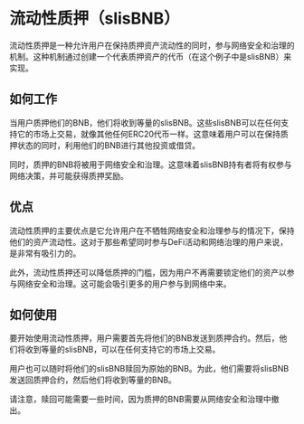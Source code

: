 # 流动性质押（slisBNB）

流动性质押是一种允许用户在保持质押资产流动性的同时，参与网络安全和治理的机制。这种机制通过创建一个代表质押资产的代币（在这个例子中是slisBNB）来实现。

## 如何工作

当用户质押他们的BNB，他们将收到等量的slisBNB。这些slisBNB可以在任何支持它的市场上交易，就像其他任何ERC20代币一样。这意味着用户可以在保持质押状态的同时，利用他们的BNB进行其他投资或借贷。

同时，质押的BNB将被用于网络安全和治理。这意味着slisBNB持有者将有权参与网络决策，并可能获得质押奖励。

## 优点

流动性质押的主要优点是它允许用户在不牺牲网络安全和治理参与的情况下，保持他们的资产流动性。这对于那些希望同时参与DeFi活动和网络治理的用户来说，是非常有吸引力的。

此外，流动性质押还可以降低质押的门槛，因为用户不再需要锁定他们的资产以参与网络安全和治理。这可能会吸引更多的用户参与到网络中来。

## 如何使用

要开始使用流动性质押，用户需要首先将他们的BNB发送到质押合约。然后，他们将收到等量的slisBNB，可以在任何支持它的市场上交易。

用户也可以随时将他们的slisBNB赎回为原始的BNB。为此，他们需要将slisBNB发送回质押合约，然后他们将收到等量的BNB。

请注意，赎回可能需要一些时间，因为质押的BNB需要从网络安全和治理中撤出。